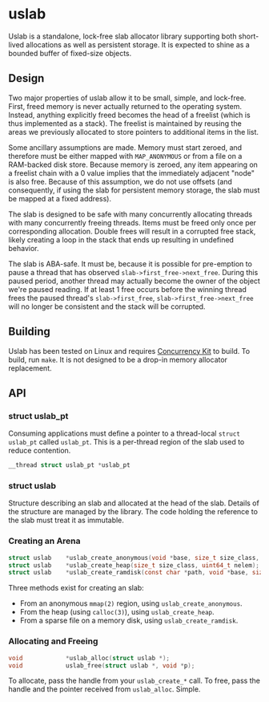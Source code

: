 # uslab

Uslab is a standalone, lock-free slab allocator library supporting both
short-lived allocations as well as persistent storage. It is expected to shine
as a bounded buffer of fixed-size objects.

## Design

Two major properties of uslab allow it to be small, simple, and lock-free.
First, freed memory is never actually returned to the operating system.
Instead, anything explicitly freed becomes the head of a freelist (which is
thus implemented as a stack). The freelist is maintained by reusing the areas
we previously allocated to store pointers to additional items in the list.

Some ancillary assumptions are made. Memory must start zeroed, and therefore
must be either mapped with `MAP_ANONYMOUS` or from a file on a RAM-backed disk
store. Because memory is zeroed, any item appearing on a freelist chain with
a 0 value implies that the immediately adjacent "node" is also free. Because
of this assumption, we do not use offsets (and consequently, if using the slab
for persistent memory storage, the slab must be mapped at a fixed address).

The slab is designed to be safe with many concurrently allocating threads with
many concurrently freeing threads. Items must be freed only once per
corresponding allocation. Double frees will result in a corrupted free stack,
likely creating a loop in the stack that ends up resulting in undefined
behavior.

The slab is ABA-safe. It must be, because it is possible for pre-emption to
pause a thread that has observed `slab->first_free->next_free`. During this
paused period, another thread may actually become the owner of the object
we're paused reading. If at least 1 free occurs before the winning thread
frees the paused thread's `slab->first_free`, `slab->first_free->next_free`
will no longer be consistent and the stack will be corrupted.

## Building

Uslab has been tested on Linux and requires
[Concurrency Kit](http://concurrencykit.org) to build. To build, run `make`.
It is not designed to be a drop-in memory allocator replacement.

## API

### struct uslab_pt

Consuming applications must define a pointer to a thread-local
`struct uslab_pt` called `uslab_pt`. This is a per-thread region of the slab
used to reduce contention.

```c
__thread struct uslab_pt *uslab_pt
```

### struct uslab

Structure describing an slab and allocated at the head of the slab. Details
of the structure are managed by the library. The code holding the reference to
the slab must treat it as immutable.

### Creating an Arena

```c
struct uslab    *uslab_create_anonymous(void *base, size_t size_class, uint64_t nelem);
struct uslab    *uslab_create_heap(size_t size_class, uint64_t nelem);
struct uslab    *uslab_create_ramdisk(const char *path, void *base, size_t size_class, uint64_t nelem);
```

Three methods exist for creating an slab:

 * From an anonymous `mmap(2)` region, using `uslab_create_anonymous`.
 * From the heap (using `calloc(3)`), using `uslab_create_heap`.
 * From a sparse file on a memory disk, using `uslab_create_ramdisk`.

### Allocating and Freeing

```c
void            *uslab_alloc(struct uslab *); 
void            uslab_free(struct uslab *, void *p);
```

To allocate, pass the handle from your `uslab_create_*` call. To free, pass
the handle and the pointer received from `uslab_alloc`. Simple.

